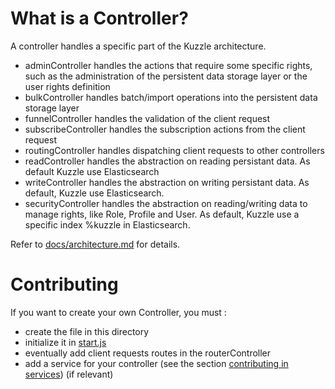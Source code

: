 # What is a Controller?

A controller handles a specific part of the Kuzzle architecture.

* adminController handles the actions that require some specific rights, such as the administration of the persistent data storage layer or the user rights definition
* bulkController handles batch/import operations into the persistent data storage layer
* funnelController handles the validation of the client request
* subscribeController handles the subscription actions from the client request
* routingController handles dispatching client requests to other controllers
* readController handles the abstraction on reading persistant data. As default Kuzzle use Elasticsearch
* writeController handles the abstraction on writing persistant data. As default, Kuzzle use Elasticsearch.
* securityController handles the abstraction on reading/writing data to manage rights, like Role, Profile and User. As default, Kuzzle use a specific index %kuzzle in Elasticsearch.

Refer to [docs/architecture.md](../../../docs/architecture.md) for details.

# Contributing

If you want to create your own Controller, you must :

* create the file in this directory
* initialize it in [start.js](../start.js)
* eventually add client requests routes in the routerController
* add a service for your controller (see the section [contributing in services](../../services/README.md)) (if relevant)

